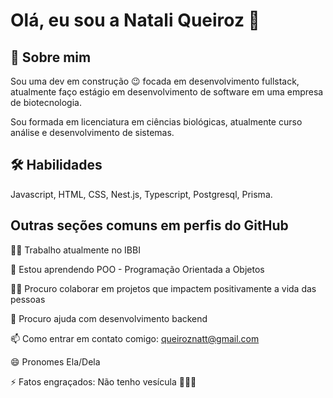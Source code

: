 
# Olá, eu sou a Natali Queiroz 👋


## 🚀 Sobre mim
Sou uma dev em construção 😉 focada em desenvolvimento fullstack,
atualmente faço estágio em desenvolvimento de software em uma empresa de biotecnologia.

Sou formada em licenciatura em ciências biológicas, atualmente curso análise e desenvolvimento de sistemas.



## 🛠 Habilidades
Javascript, HTML, CSS, Nest.js, Typescript, Postgresql, Prisma.


## Outras seções comuns em perfis do GitHub
👩‍💻 Trabalho atualmente no IBBI

🧠 Estou aprendendo POO - Programação Orientada a Objetos

👯‍♀️ Procuro colaborar em projetos que impactem positivamente a vida das pessoas

🤔 Procuro ajuda com desenvolvimento backend

📫 Como entrar em contato comigo: queiroznatt@gmail.com

😄 Pronomes Ela/Dela

⚡️ Fatos engraçados: Não tenho vesícula 🤣😂😎

